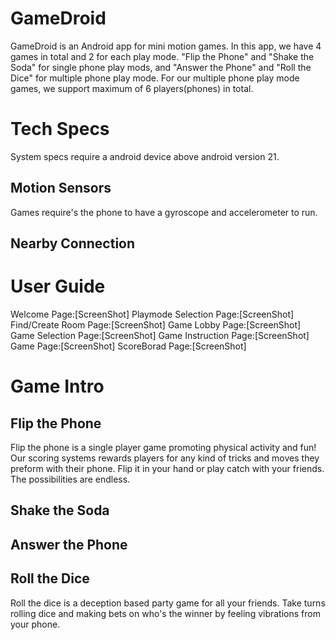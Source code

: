 # GameDroid

GameDroid is an Android app for mini motion games. In this app, we have 4 games in total and 2 for each play mode. "Flip the Phone" and "Shake the Soda" for single phone play mods, and "Answer the Phone" and "Roll the Dice" for multiple phone play mode. For our multiple phone play mode games, we support maximum of 6 players(phones) in total.

# Tech Specs

System specs require a android device above android version 21.

## Motion Sensors

Games require's the phone to have a gyroscope and accelerometer to run.

## Nearby Connection

# User Guide
Welcome Page:[ScreenShot]
Playmode Selection Page:[ScreenShot]
Find/Create Room Page:[ScreenShot]
Game Lobby Page:[ScreenShot]
Game Selection Page:[ScreenShot]
Game Instruction Page:[ScreenShot]
Game Page:[ScreenShot]
ScoreBorad Page:[ScreenShot]


# Game Intro

## Flip the Phone
Flip the phone is a single player game promoting physical activity and fun! Our scoring systems rewards players for
any kind of tricks and moves they preform with their phone. Flip it in your hand or play catch with your friends. The possibilities are endless.

## Shake the Soda

## Answer the Phone

## Roll the Dice
Roll the dice is a deception based party game for all your friends. Take turns rolling dice and making bets on who's the winner by feeling vibrations from your phone.

